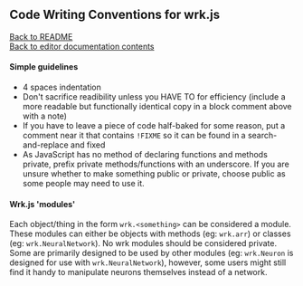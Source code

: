 ## Code Writing Conventions for wrk.js

[Back to README](/README.md)  
[Back to editor documentation contents](MAIN.md)

#### Simple guidelines
- 4 spaces indentation
- Don't sacrifice readibility unless you HAVE TO for efficiency (include a more readable but functionally identical copy in a block comment above with a note)
- If you have to leave a piece of code half-baked for some reason, put a comment near it that contains ```!FIXME``` so it can be found in a search-and-replace and fixed
- As JavaScript has no method of declaring functions and methods private, prefix private methods/functions with an underscore. If you are unsure whether to make something public or private, choose public as some people may need to use it.


#### Wrk.js 'modules'
Each object/thing in the form ```wrk.<something>``` can be considered a module. These modules can either be objects with methods (eg: ```wrk.arr```) or classes (eg: ```wrk.NeuralNetwork```). No wrk modules should be considered private. Some are primarily designed to be used by other modules (eg: ```wrk.Neuron``` is designed for use with ```wrk.NeuralNetwork```), however, some users might still find it handy to manipulate neurons themselves instead of a network.
